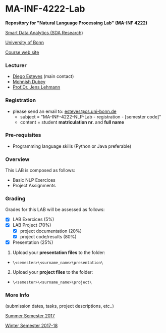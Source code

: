 # MA-INF-4222-Lab
**Repository for "Natural Language Processing Lab" (MA-INF 4222)**

[Smart Data Analytics (SDA Research)](http://sda.cs.uni-bonn.de/)

[University of Bonn](https://www.uni-bonn.de/the-university)

[Course web site](http://sda.cs.uni-bonn.de/teaching/ma-inf-4222/)

### Lecturer
- [Diego Esteves](http://sda.cs.uni-bonn.de/people/diego-esteves/) (main contact)
- [Mohnish Dubey](http://sda.cs.uni-bonn.de/people/mohnish-dubey/)
- [Prof.Dr. Jens Lehmann](http://sda.cs.uni-bonn.de/people/prof-dr-jens-lehmann/)

### Registration
- please send an email to: esteves@cs.uni-bonn.de
    - subject = "MA-INF-4222-NLP-Lab - registration - [semester code]"
    - content = student **matriculation nr.** and **full name** 

### Pre-requisites
- Programming language skills (Python or Java preferable)

### Overview
This LAB is composed as follows:

- Basic NLP Exercices
- Project Assignments

### Grading
Grades for this LAB will be assessed as follows:
- [x] LAB Exercices (5%) 
- [x] LAB Project (70%)
  - [x] project documentation (20%)
  - [x] project code/results (80%)
- [x] Presentation (25%)

1) Upload your **presentation files** to the folder: 

- ```\<semester>\<surname_name>\presentation\```

2) Upload your **project files** to the folder: 

- ```\<semester>\<surname_name>\project\```

### More Info
(submission dates, tasks, project descriptions, etc..)

[Summer Semester 2017](https://github.com/SmartDataAnalytics/MA-INF-4222-NLP-Lab/tree/master/2017_SoSe)

[Winter Semester 2017-18](https://github.com/SmartDataAnalytics/MA-INF-4222-NLP-Lab/tree/master/2017-18_WiSe)
